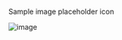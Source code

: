 Sample image placeholder icon

![image](https://github.com/user-attachments/assets/34861970-fa49-46c7-b7be-443dc08d5a6b)




